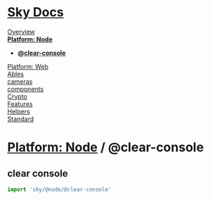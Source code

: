 <!--- This @clear-console was auto-generated using "npx sky readme" --> 

# [Sky Docs](/README.md)

[Overview](..%2F..%2Fdocs%2Foverview%2FOverview.md)   
**[Platform: Node](..%2F..%2F%40node%2FPlatform%3A%20Node.md)**   
* **[@clear-console](..%2F..%2F%40node%2F%40clear-console%2F%40clear-console.md)**
  
[Platform: Web](..%2F..%2F%40web%2FPlatform%3A%20Web.md)   
[Ables](..%2F..%2Fables%2FAbles.md)   
[cameras](..%2F..%2Fcameras%2Fcameras.md)   
[components](..%2F..%2Fcomponents%2Fcomponents.md)   
[Crypto](..%2F..%2Fcrypto%2FCrypto.md)   
[Features](..%2F..%2Ffeatures%2FFeatures.md)   
[Helpers](..%2F..%2Fhelpers%2FHelpers.md)   
[Standard](..%2F..%2Fstandard%2FStandard.md)   

# [Platform: Node](..%2F..%2F%40node%2FPlatform%3A%20Node.md) / @clear-console

## clear console

```typescript
import 'sky/@node/@clear-console'

```